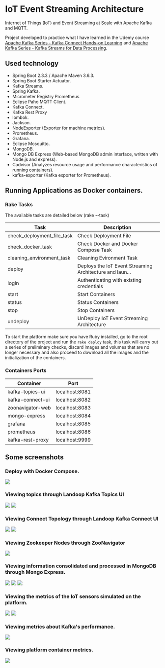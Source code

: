 # IoT Event Streaming Architecture
Internet of Things (IoT) and Event Streaming at Scale with Apache Kafka and MQTT.

Project developed to practice what I have learned in the Udemy course [Apache Kafka Series - Kafka Connect Hands-on Learning](https://www.udemy.com/course/kafka-connect/) and 
[Apache Kafka Series - Kafka Streams for Data Processing](https://www.udemy.com/course/kafka-streams/).


## Used technology

* Spring Boot 2.3.3 / Apache Maven 3.6.3.
* Spring Boot Starter Actuator.
* Kafka Streams.
* Spring Kafka.
* Micrometer Registry Prometheus.
* Eclipse Paho MQTT Client.
* Kafka Connect.
* Kafka Rest Proxy
* lombok.
* Jackson.
* NodeExporter (Exporter for machine metrics).
* Prometheus.
* Grafana.
* Eclipse Mosquitto.
* MongoDB.
* Mongo DB Express (Web-based MongoDB admin interface, written with Node.js and express).
* Cadvisor (Analyzes resource usage and performance characteristics of running containers).
* kafka-exporter (Kafka exporter for Prometheus).


## Running Applications as Docker containers.

### Rake Tasks

The available tasks are detailed below (rake --task)


| Task | Description |
| ------ | ------ |
| check_deployment_file_task | Check Deployment File |
| check_docker_task | Check Docker and Docker Compose Task |
| cleaning_environment_task | Cleaning Evironment Task |
| deploy | Deploys the IoT Event Streaming Architecture and laun... |
| login | Authenticating with existing credentials |
| start | Start Containers |
| status | Status Containers |
| stop | Stop Containers |
| undeploy | UnDeploy IoT Event Streaming Architecture |


To start the platform make sure you have Ruby installed, go to the root directory of the project and run the `rake deploy` task, this task will carry out a series of preliminary checks, discard images and volumes that are no longer necessary and also proceed to download all the images and the initialization of the containers.

  ### Containers Ports

| Container | Port |
| ------ | ------ |
| kafka-topics-ui | localhost:8081 |
| kafka-connect-ui | localhost:8082 |
| zoonavigator-web | localhost:8083 |
| mongo-express | localhost:8084 |
| grafana | localhost:8085 |
| prometheus | localhost:8086 |
| kafka-rest-proxy | localhost:9999 |

## Some screenshots

### Deploy with Docker Compose.

<img width="auto" src="./screenshots/platform_containers.PNG" />

### Viewing topics through Landoop Kafka Topics UI

<img width="auto" src="./screenshots/kafka_topics_1.PNG" />
<img width="auto" src="./screenshots/kafka_topics_2.PNG" />

### Viewing Connect Topology through Landoop Kafka Connect UI

<img width="auto" src="./screenshots/kafka_connect_1.PNG" />
<img width="auto" src="./screenshots/kafka_connect_2.PNG" />

### Viewing Zookeeper Nodes through ZooNavigator

<img width="auto" src="./screenshots/zoonavigator_1.PNG" />

### Viewing information consolidated and processed in MongoDB through Mongo Express.

<img width="auto" src="./screenshots/mongo_express_1.PNG" />
<img width="auto" src="./screenshots/mongo_express_2.PNG" />
<img width="auto" src="./screenshots/mongo_express_3.PNG" />

### Viewing the metrics of the IoT sensors simulated on the platform.

<img width="auto" src="./screenshots/grafana_1.PNG" />
<img width="auto" src="./screenshots/grafana_2.PNG" />

### Viewing metrics about Kafka's performance.
<img width="auto" src="./screenshots/grafana_3.PNG" />

### Viewing platform container metrics.
<img width="auto" src="./screenshots/grafana_4.PNG" />


